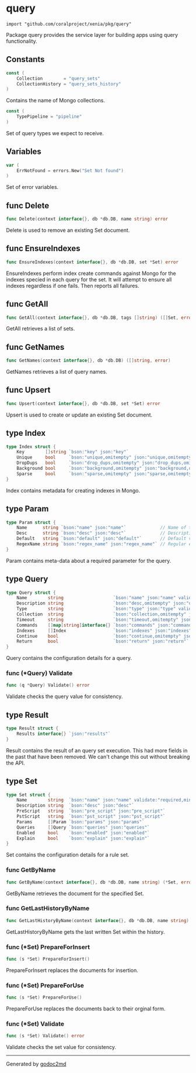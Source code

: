 
# query
    import "github.com/coralproject/xenia/pkg/query"

Package query provides the service layer for building apps using
query functionality.




## Constants
``` go
const (
    Collection        = "query_sets"
    CollectionHistory = "query_sets_history"
)
```
Contains the name of Mongo collections.

``` go
const (
    TypePipeline = "pipeline"
)
```
Set of query types we expect to receive.


## Variables
``` go
var (
    ErrNotFound = errors.New("Set Not found")
)
```
Set of error variables.


## func Delete
``` go
func Delete(context interface{}, db *db.DB, name string) error
```
Delete is used to remove an existing Set document.


## func EnsureIndexes
``` go
func EnsureIndexes(context interface{}, db *db.DB, set *Set) error
```
EnsureIndexes perform index create commands against Mongo for the indexes
specied in each query for the set. It will attempt to ensure all indexes
regardless if one fails. Then reports all failures.


## func GetAll
``` go
func GetAll(context interface{}, db *db.DB, tags []string) ([]Set, error)
```
GetAll retrieves a list of sets.


## func GetNames
``` go
func GetNames(context interface{}, db *db.DB) ([]string, error)
```
GetNames retrieves a list of query names.


## func Upsert
``` go
func Upsert(context interface{}, db *db.DB, set *Set) error
```
Upsert is used to create or update an existing Set document.



## type Index
``` go
type Index struct {
    Key        []string `bson:"key" json:"key"`                                   // Index key fields; prefix name with dash (-) for descending order
    Unique     bool     `bson:"unique,omitempty" json:"unique,omitempty"`         // Prevent two documents from having the same index key
    DropDups   bool     `bson:"drop_dups,omitempty" json:"drop_dups,omitempty"`   // Drop documents with the same index key as a previously indexed one
    Background bool     `bson:"background,omitempty" json:"background,omitempty"` // Build index in background and return immediately
    Sparse     bool     `bson:"sparse,omitempty" json:"sparse,omitempty"`         // Only index documents containing the Key fields
}
```
Index contains metadata for creating indexes in Mongo.











## type Param
``` go
type Param struct {
    Name      string `bson:"name" json:"name"`             // Name of the parameter.
    Desc      string `bson:"desc" json:"desc"`             // Description about the parameter.
    Default   string `bson:"default" json:"default"`       // Default value for the parameter.
    RegexName string `bson:"regex_name" json:"regex_name"` // Regular expression name.
}
```
Param contains meta-data about a required parameter for the query.











## type Query
``` go
type Query struct {
    Name        string                   `bson:"name" json:"name" validate:"required,min=3"`                                 // Unique name per query document.
    Description string                   `bson:"desc,omitempty" json:"desc,omitempty"`                                       // Description of this specific query.
    Type        string                   `bson:"type" json:"type" validate:"required,min=8"`                                 // TypePipeline, TypeTemplate
    Collection  string                   `bson:"collection,omitempty" json:"collection,omitempty" validate:"required,min=3"` // Name of the collection to use for processing the query.
    Timeout     string                   `bson:"timeout,omitempty" json:"timeout,omitempty"`                                 // Provides a timeout for the query if it does not return.
    Commands    []map[string]interface{} `bson:"commands" json:"commands"`                                                   // Commands to process for the query.
    Indexes     []Index                  `bson:"indexes" json:"indexes"`                                                     // Set of indexes required to optimize the execution of the query.
    Continue    bool                     `bson:"continue,omitempty" json:"continue,omitempty"`                               // Indicates that on failure to process the next query.
    Return      bool                     `bson:"return" json:"return"`                                                       // Return the results back to the user with Name as the key.
}
```
Query contains the configuration details for a query.











### func (\*Query) Validate
``` go
func (q *Query) Validate() error
```
Validate checks the query value for consistency.



## type Result
``` go
type Result struct {
    Results interface{} `json:"results"`
}
```
Result contains the result of an query set execution.
This had more fields in the past that have been removed. We
can't change this out without breaking the API.











## type Set
``` go
type Set struct {
    Name        string  `bson:"name" json:"name" validate:"required,min=3"` // Name of the query set.
    Description string  `bson:"desc" json:"desc"`                           // Description of the query set.
    PreScript   string  `bson:"pre_script" json:"pre_script"`               // Name of a script document to prepend.
    PstScript   string  `bson:"pst_script" json:"pst_script"`               // Name of a script document to append.
    Params      []Param `bson:"params" json:"params"`                       // Collection of parameters.
    Queries     []Query `bson:"queries" json:"queries"`                     // Collection of queries.
    Enabled     bool    `bson:"enabled" json:"enabled"`                     // If the query set is enabled to run.
    Explain     bool    `bson:"explain" json:"explain"`                     // If we want the explain output.
}
```
Set contains the configuration details for a rule set.









### func GetByName
``` go
func GetByName(context interface{}, db *db.DB, name string) (*Set, error)
```
GetByName retrieves the document for the specified Set.


### func GetLastHistoryByName
``` go
func GetLastHistoryByName(context interface{}, db *db.DB, name string) (*Set, error)
```
GetLastHistoryByName gets the last written Set within the history.




### func (\*Set) PrepareForInsert
``` go
func (s *Set) PrepareForInsert()
```
PrepareForInsert replaces the documents for insertion.



### func (\*Set) PrepareForUse
``` go
func (s *Set) PrepareForUse()
```
PrepareForUse replaces the documents back to their orginal form.



### func (\*Set) Validate
``` go
func (s *Set) Validate() error
```
Validate checks the set value for consistency.









- - -
Generated by [godoc2md](http://godoc.org/github.com/davecheney/godoc2md)